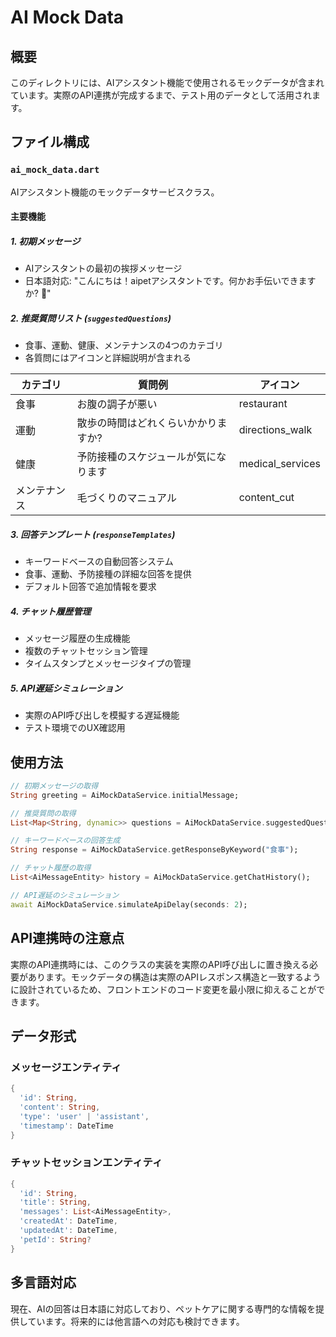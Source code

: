# AI Mock Data

## 概要

このディレクトリには、AIアシスタント機能で使用されるモックデータが含まれています。実際のAPI連携が完成するまで、テスト用のデータとして活用されます。

## ファイル構成

### `ai_mock_data.dart`

AIアシスタント機能のモックデータサービスクラス。

#### 主要機能

##### 1. 初期メッセージ

- AIアシスタントの最初の挨拶メッセージ
- 日本語対応: "こんにちは！aipetアシスタントです。何かお手伝いできますか? 🐾"

##### 2. 推奨質問リスト (`suggestedQuestions`)

- 食事、運動、健康、メンテナンスの4つのカテゴリ
- 各質問にはアイコンと詳細説明が含まれる

| カテゴリ | 質問例 | アイコン |
|----------|--------|----------|
| 食事 | お腹の調子が悪い | restaurant |
| 運動 | 散歩の時間はどれくらいかかりますか? | directions_walk |
| 健康 | 予防接種のスケジュールが気になります | medical_services |
| メンテナンス | 毛づくりのマニュアル | content_cut |

##### 3. 回答テンプレート (`responseTemplates`)

- キーワードベースの自動回答システム
- 食事、運動、予防接種の詳細な回答を提供
- デフォルト回答で追加情報を要求

##### 4. チャット履歴管理

- メッセージ履歴の生成機能
- 複数のチャットセッション管理
- タイムスタンプとメッセージタイプの管理

##### 5. API遅延シミュレーション

- 実際のAPI呼び出しを模擬する遅延機能
- テスト環境でのUX確認用

## 使用方法

```dart
// 初期メッセージの取得
String greeting = AiMockDataService.initialMessage;

// 推奨質問の取得
List<Map<String, dynamic>> questions = AiMockDataService.suggestedQuestions;

// キーワードベースの回答生成
String response = AiMockDataService.getResponseByKeyword("食事");

// チャット履歴の取得
List<AiMessageEntity> history = AiMockDataService.getChatHistory();

// API遅延のシミュレーション
await AiMockDataService.simulateApiDelay(seconds: 2);
```

## API連携時の注意点

実際のAPI連携時には、このクラスの実装を実際のAPI呼び出しに置き換える必要があります。モックデータの構造は実際のAPIレスポンス構造と一致するように設計されているため、フロントエンドのコード変更を最小限に抑えることができます。

## データ形式

### メッセージエンティティ

```dart
{
  'id': String,
  'content': String,
  'type': 'user' | 'assistant',
  'timestamp': DateTime
}
```

### チャットセッションエンティティ

```dart
{
  'id': String,
  'title': String,
  'messages': List<AiMessageEntity>,
  'createdAt': DateTime,
  'updatedAt': DateTime,
  'petId': String?
}
```

## 多言語対応

現在、AIの回答は日本語に対応しており、ペットケアに関する専門的な情報を提供しています。将来的には他言語への対応も検討できます。
